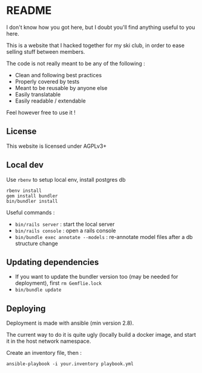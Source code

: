 # README

I don't know how you got here, but I doubt you'll find anything useful to you here.

This is a website that I hacked together for my ski club, in order to ease selling stuff between members.

The code is not really meant to be any of the following :
  - Clean and following best practices
  - Properly covered by tests
  - Meant to be reusable by anyone else
  - Easily translatable
  - Easily readable / extendable

Feel however free to use it !

## License

This website is licensed under AGPLv3+

## Local dev

Use `rbenv` to setup local env, install postgres db

```
rbenv install
gem install bundler
bin/bundler install
```

Useful commands :

* `bin/rails server` : start the local server
* `bin/rails console` : open a rails console
* `bin/bundle exec annotate --models` : re-annotate model files after a db structure change

## Updating dependencies

* If you want to update the bundler version too (may be needed for deployment), first `rm Gemflie.lock`
* `bin/bundle update`

## Deploying

Deployment is made with ansible (min version 2.8).

The current way to do it is quite ugly (locally build a docker image, and start it in the host network namespace.

Create an inventory file, then :
```
ansible-playbook -i your.inventory playbook.yml
```
